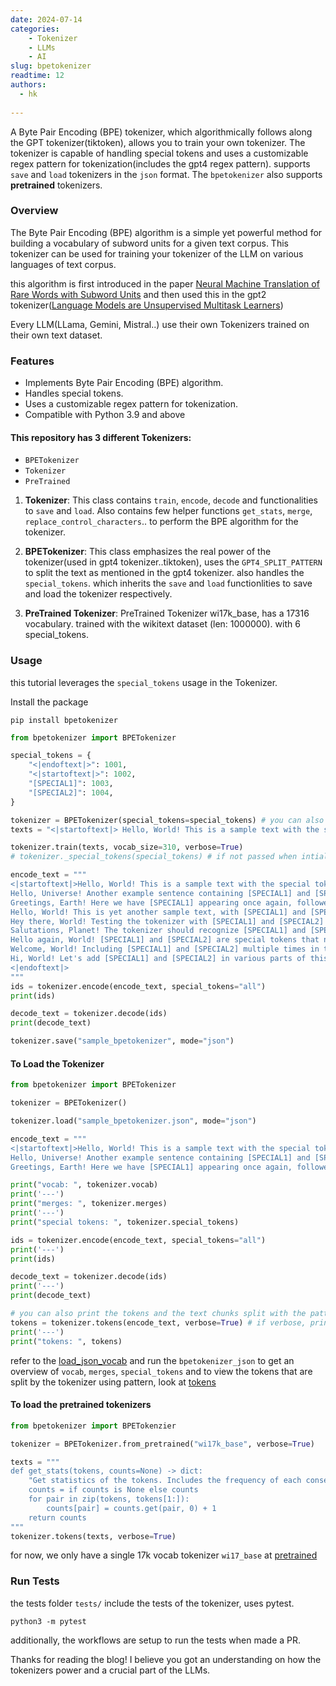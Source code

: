 ```yaml
---
date: 2024-07-14
categories:
    - Tokenizer
    - LLMs
    - AI
slug: bpetokenizer
readtime: 12
authors:
  - hk
    
---
```


A Byte Pair Encoding (BPE) tokenizer, which algorithmically follows along the GPT tokenizer(tiktoken), allows you to train your own tokenizer. The tokenizer is capable of handling special tokens and uses a customizable regex pattern for tokenization(includes the gpt4 regex pattern). supports `save` and `load` tokenizers in the `json` format. The `bpetokenizer` also supports **pretrained** tokenizers.


### Overview

The Byte Pair Encoding (BPE) algorithm is a simple yet powerful method for building a vocabulary of subword units for a given text corpus. This tokenizer can be used for training your tokenizer of the LLM on various languages of text corpus.

this algorithm is first introduced in the paper [Neural Machine Translation of Rare Words with Subword Units](https://arxiv.org/pdf/1508.07909) and then used this in the gpt2 tokenizer([Language Models are Unsupervised Multitask Learners](https://d4mucfpksywv.cloudfront.net/better-language-models/language_models_are_unsupervised_multitask_learners.pdf))


Every LLM(LLama, Gemini, Mistral..) use their own Tokenizers trained on their own text dataset.

<!-- more -->

### Features

- Implements Byte Pair Encoding (BPE) algorithm.
- Handles special tokens.
- Uses a customizable regex pattern for tokenization.
- Compatible with Python 3.9 and above


#### This repository has 3 different Tokenizers:
- `BPETokenizer`
- `Tokenizer`
- `PreTrained`

1. **Tokenizer**: This class contains `train`, `encode`, `decode` and functionalities to `save` and `load`. Also contains few helper functions `get_stats`, `merge`, `replace_control_characters`..  to perform the BPE algorithm for the tokenizer.

2. **BPETokenizer**: This class emphasizes the real power of the tokenizer(used in gpt4 tokenizer..tiktoken), uses the `GPT4_SPLIT_PATTERN` to split the text as mentioned in the gpt4 tokenizer. also handles the `special_tokens`. which inherits the `save` and `load` functionlities to save and load the tokenizer respectively.

3. **PreTrained Tokenizer**: PreTrained Tokenizer wi17k_base, has a 17316 vocabulary. trained with the wikitext dataset (len: 1000000). with 6 special_tokens.


### Usage

this tutorial leverages the `special_tokens` usage in the Tokenizer.

Install the package

```shell
pip install bpetokenizer
```


```py
from bpetokenizer import BPETokenizer

special_tokens = {
    "<|endoftext|>": 1001,
    "<|startoftext|>": 1002,
    "[SPECIAL1]": 1003,
    "[SPECIAL2]": 1004,
}

tokenizer = BPETokenizer(special_tokens=special_tokens) # you can also use the method _special_tokens to register the special tokens (if not passed when intializing)
texts = "<|startoftext|> Hello, World! This is a sample text with the special tokens [SPECIAL1] and [SPECIAL2] to test the tokenizer.<|endoftext|>"

tokenizer.train(texts, vocab_size=310, verbose=True)
# tokenizer._special_tokens(special_tokens) # if not passed when intialization of the BPETokenizer

encode_text = """
<|startoftext|>Hello, World! This is a sample text with the special tokens [SPECIAL1] and [SPECIAL2] to test the tokenizer.
Hello, Universe! Another example sentence containing [SPECIAL1] and [SPECIAL2], used to ensure tokenizer's robustness.
Greetings, Earth! Here we have [SPECIAL1] appearing once again, followed by [SPECIAL2] in the same sentence.
Hello, World! This is yet another sample text, with [SPECIAL1] and [SPECIAL2] making an appearance.
Hey there, World! Testing the tokenizer with [SPECIAL1] and [SPECIAL2] to see if it handles special tokens properly.
Salutations, Planet! The tokenizer should recognize [SPECIAL1] and [SPECIAL2] in this long string of text.
Hello again, World! [SPECIAL1] and [SPECIAL2] are special tokens that need to be handled correctly by the tokenizer.
Welcome, World! Including [SPECIAL1] and [SPECIAL2] multiple times in this large text to ensure proper encoding.
Hi, World! Let's add [SPECIAL1] and [SPECIAL2] in various parts of this long sentence to test the tokenizer thoroughly.
<|endoftext|>
"""
ids = tokenizer.encode(encode_text, special_tokens="all")
print(ids)

decode_text = tokenizer.decode(ids)
print(decode_text)

tokenizer.save("sample_bpetokenizer", mode="json")
```


#### To Load the Tokenizer

```py
from bpetokenizer import BPETokenizer

tokenizer = BPETokenizer()

tokenizer.load("sample_bpetokenizer.json", mode="json")

encode_text = """
<|startoftext|>Hello, World! This is a sample text with the special tokens [SPECIAL1] and [SPECIAL2] to test the tokenizer.
Hello, Universe! Another example sentence containing [SPECIAL1] and [SPECIAL2], used to ensure tokenizer's robustness.
Greetings, Earth! Here we have [SPECIAL1] appearing once again, followed by [SPECIAL2] in the same sentence.<|endoftext|>"""

print("vocab: ", tokenizer.vocab)
print('---')
print("merges: ", tokenizer.merges)
print('---')
print("special tokens: ", tokenizer.special_tokens)

ids = tokenizer.encode(encode_text, special_tokens="all")
print('---')
print(ids)

decode_text = tokenizer.decode(ids)
print('---')
print(decode_text)

# you can also print the tokens and the text chunks split with the pattern.
tokens = tokenizer.tokens(encode_text, verbose=True) # if verbose, prints the text chunks and also the pattern used to split.
print('---')
print("tokens: ", tokens)

```
refer to the [load_json_vocab](https://github.com/Hk669/bpetokenizer/tree/main/sample/load_json_vocab) and run the `bpetokenizer_json` to get an overview of `vocab`, `merges`, `special_tokens` and to view the tokens that are split by the tokenizer using pattern, look at [tokens](https://github.com/Hk669/bpetokenizer/blob/main/sample/load_json_vocab/tokens.py)


#### To load the pretrained tokenizers

```py
from bpetokenizer import BPETokenzier

tokenizer = BPETokenizer.from_pretrained("wi17k_base", verbose=True)

texts = """
def get_stats(tokens, counts=None) -> dict:
    "Get statistics of the tokens. Includes the frequency of each consecutive pair of tokens"
    counts = if counts is None else counts
    for pair in zip(tokens, tokens[1:]):
        counts[pair] = counts.get(pair, 0) + 1
    return counts
"""
tokenizer.tokens(texts, verbose=True)

```
for now, we only have a single 17k vocab tokenizer `wi17_base` at [pretrained](https://github.com/Hk669/bpetokenizer/tree/main/bpetokenizer/pretrained/wi17k_base)


### Run Tests

the tests folder `tests/` include the tests of the tokenizer, uses pytest.

```
python3 -m pytest
```

additionally, the workflows are setup to run the tests when made a PR.


Thanks for reading the blog! I believe you got an understanding on how the tokenizers power and a crucial part of the LLMs.